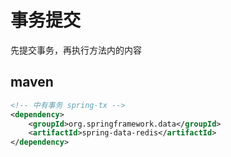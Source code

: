 # 事务提交

先提交事务，再执行方法内的内容

## maven
```xml
<!-- 中有事务 spring-tx -->
<dependency>
    <groupId>org.springframework.data</groupId>
    <artifactId>spring-data-redis</artifactId>
</dependency>

```
